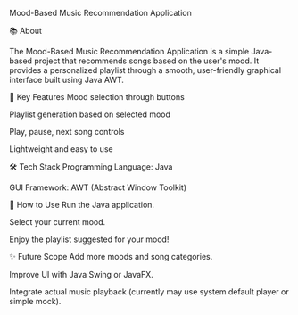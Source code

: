 Mood-Based Music Recommendation Application

📚 About

The Mood-Based Music Recommendation Application is a simple Java-based project that recommends songs based on the user's mood.
It provides a personalized playlist through a smooth, user-friendly graphical interface built using Java AWT.

🎯 Key Features
Mood selection through buttons

Playlist generation based on selected mood

Play, pause, next song controls

Lightweight and easy to use

🛠️ Tech Stack
Programming Language: Java

GUI Framework: AWT (Abstract Window Toolkit)

🚀 How to Use
Run the Java application.

Select your current mood.

Enjoy the playlist suggested for your mood!

✨ Future Scope
Add more moods and song categories.

Improve UI with Java Swing or JavaFX.

Integrate actual music playback (currently may use system default player or simple mock).
